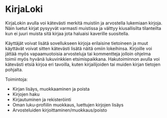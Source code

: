 # KirjaLoki

KirjaLokin avulla voi kätevästi merkitä muistiin ja arvostella lukemiaan kirjoja. Näin luetut kirjat pysyyvät varmasti muistissa ja välttyy kiusallisilta tilanteilta kun ei juuri muista sitä kirjaa jota haluaisi kaverille suositella.

Käyttäjät voivat lisätä sovellukseen kirjoja erilaisine tietoineen ja muut käyttävät voivat sitten kätevästi lisätä näitä omiin lokeihinsa. Kirjoille voi jättää myös vapaamuotoisia arvosteluja tai kommentteja jolloin ohjelma toimii myös hyvänä lukuvinkkien etsimispaikkana. Hakutoiminnon avulla voi kätevästi etsiä kirjoa eri tavoilla, kuten kirjailijoiden tai muiden kirjan tietojen pohjalta.


Toimintoja:
   * Kirjan lisäys, muokkaaminen ja poista
   * Kirjojen haku
   * Kirjautuminen ja rekisteröinti
   * Oman luku-profiilin muokkaus, luettujen kirjojen lisäys
   * Arvosteluiden kirjoittaminen/muokkaus/poisto
   

